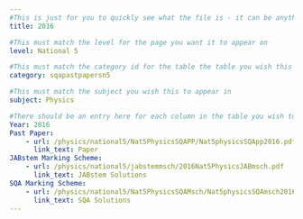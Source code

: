 ```yaml
---
#This is just for you to quickly see what the file is - it can be anything you want
title: 2016

#This must match the level for the page you want it to appear on
level: National 5

#This must match the category id for the table the table you wish this to appear in
category: sqapastpapersn5

#This must match the subject you wish this to appear in
subject: Physics

#There should be an entry here for each column in the table you wish to populate:
Year: 2016
Past Paper:
    - url: /physics/national5/Nat5PhysicsSQAPP/Nat5physicsSQApp2016.pdf
      link_text: Paper
JABstem Marking Scheme:
    - url: /physics/national5/jabstemmsch/2016Nat5PhysicsJABmsch.pdf
      link_text: JABstem Solutions
SQA Marking Scheme:
    - url: /physics/national5/Nat5PhysicsSQAMsch/Nat5physicsSQAmsch2016.pdf
      link_text: SQA Solutions
---
```


